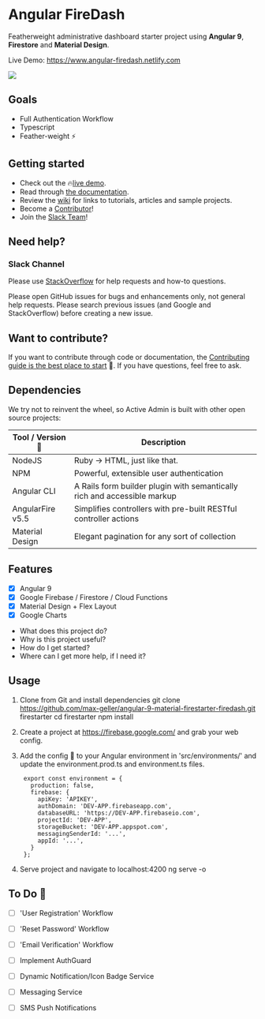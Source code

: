 # Angular FireDash
Featherweight administrative dashboard starter project using **Angular 9**, **Firestore** and **Material Design**.  

Live Demo: https://www.angular-firedash.netlify.com

![](https://firebasestorage.googleapis.com/v0/b/angular-material-firestarter.appspot.com/o/demo.PNG?alt=media&token=2a379f4d-e73d-40dc-ac39-00d8792a49af)

## Goals
* Full Authentication Workflow
* Typescript
* Feather-weight :zap:

## Getting started

* Check out the :fire:[live demo][demo].
* Read through [the documentation][docs].
* Review the [wiki] for links to tutorials, articles and sample projects.
* Become a [Contributor][contributing]!
* Join the [Slack Team][slack]!


## Need help?

### Slack Channel


Please use [StackOverflow][stackoverflow] for help requests and how-to questions.

Please open GitHub issues for bugs and enhancements only, not general help requests.
Please search previous issues (and Google and StackOverflow) before creating a new issue.

## Want to contribute?

If you want to contribute through code or documentation, the [Contributing
guide is the best place to start][contributing] :pray:. If you have questions, feel free
to ask.


## Dependencies

We try not to reinvent the wheel, so Active Admin is built with other open source projects:

Tool / Version :floppy_disk:      | Description
--------------------- | -----------
NodeJS                | Ruby -> HTML, just like that.
NPM                   | Powerful, extensible user authentication
Angular CLI           | A Rails form builder plugin with semantically rich and accessible markup
AngularFire v5.5      | Simplifies controllers with pre-built RESTful controller actions
Material Design       | Elegant pagination for any sort of collection

## Features
- [x] Angular 9
- [x] Google Firebase / Firestore / Cloud Functions
- [x] Material Design + Flex Layout
- [x] Google Charts

- What does this project do?
- Why is this project useful?
- How do I get started?
- Where can I get more help, if I need it?

## Usage
1. Clone from Git and install dependencies
        git clone https://github.com/max-geller/angular-9-material-firestarter-firedash.git firestarter
        cd firestarter
        npm install

2. Create a project at https://firebase.google.com/ and grab your web config.  

3. Add the config :key: to your Angular environment in 'src/environments/' and update the environment.prod.ts and environment.ts files.

        export const environment = {
          production: false,
          firebase: {
            apiKey: 'APIKEY',
            authDomain: 'DEV-APP.firebaseapp.com',
            databaseURL: 'https://DEV-APP.firebaseio.com',
            projectId: 'DEV-APP',
            storageBucket: 'DEV-APP.appspot.com',
            messagingSenderId: '...',
            appId: '...',
          }
        };
4. Serve project and navigate to localhost:4200
        ng serve -o



## To Do :calendar:
- [ ] 'User Registration' Workflow
- [ ] 'Reset Password' Workflow
- [ ] 'Email Verification' Workflow
- [ ] Implement AuthGuard
- [ ] Dynamic Notification/Icon Badge Service
- [ ] Messaging Service
- [ ] SMS Push Notifications


[demo]: http://angular-firedash.netlify.com
[docs]: http://activeadmin.info/0-installation.html
[wiki]: https://github.com/max-geller/Angular-Firedash/wiki
[stackoverflow]: http://stackoverflow.com/questions/tagged/angular-firedash
[slack]: https://angularfiredash.slack.com
[contributing]: CONTRIBUTING.md

